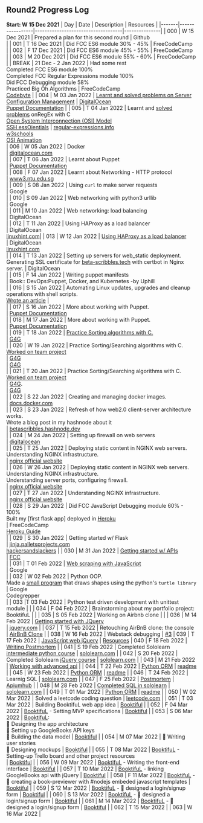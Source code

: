 ## Round2 Progress Log
**Start: W 15 Dec 2021**
| Day | Date | Description | Resources |
|-------|-----------------|------------------------------------|---------------|
| 000 | W 15 Dec 2021 | Prepared a plan for this second round | Github <br/> |
| 001 | T 16 Dec 2021 | Did FCC ES6 module 30% - 45% | FreeCodeCamp <br/> |
| 002 | F 17 Dec 2021 | Did FCC ES6 module 45% - 55% | FreeCodeCamp <br/> |
| 003 | M 20 Dec 2021 | Did FCC ES6 module 55% - 60% | FreeCodeCamp <br/> |
| BREAK | 21 Dec - 2 Jan 2022 | Had some rest <br/> Completed FCC ES6 module 100% <br/> Completed FCC Regular Expressions module 100% <br/> Did FCC Debugging module 58% <br/> Practiced Big Oh Algorithms | FreeCodeCamp <br/> [Codebyte](https://coderbyte.com/starter-course/algorithms-and-data-structures) |
| 004 | M 03 Jan 2022 | [Learnt and solved problems on Server Configuration Management](https://github.com/betascribbles/alx-system_engineering-devops/tree/main/0x0A-configuration_management) | [DigitalOcean](https://www.digitalocean.com/community/tutorials/an-introduction-to-configuration-management) <br/> [Puppet Documentation](https://puppet.com/docs/puppet/latest) |
| 005 | T 04 Jan 2022 | Learnt and [solved problems](https://github.com/betascribbles/alx-system_engineering-devops/tree/main/0x06-regular_expressions) onRegEx with C <br/> [Open System Interconnection (OSI) Model](https://github.com/betascribbles/alx-system_engineering-devops/tree/main/0x07-networking_basics) <br/> [SSH essOientials]() | [regular-expressions.info](https://www.regular-expressions.info/) <br/> [w3schools](https://www.w3schools.com/jsref/jsref_obj_regexp.asp) <br/> [ OSI Animation](https://www.youtube.com/watch?v=vv4y_uOneC0) <br/>
| 006 | W 05 Jan 2022 | Docker <br/> | [digitalocean.com](https://www.digitalocean.com/community/tutorials/what-is-docker#:~:text=Docker%20is%20a%20popular%20open,traditional%20server%20or%20virtual%20machine.&text=Working%20with%20Docker%20Containers,tutorials%20under%20the%20docker%20tag) <br/> |
| 007 | T 06 Jan 2022 |  Learnt about Puppet<br/> |  [Puppet Documentation](https://puppet.com/docs/puppet/latest)<br/> |
| 008 | F 07 Jan 2022 |  Learnt about Networking - HTTP protocol <br/> | [www3.ntu.edu.sg](https://www3.ntu.edu.sg/home/ehchua/programming/webprogramming/HTTP_Basics.html)<br/> |
| 009 | S 08 Jan 2022 |  Using `curl` to make server requests<br/> | Google<br/> |
| 010 | S 09 Jan 2022 |  Web networking with python3 urllib<br/> | Google<br/> |
| 011 | M 10 Jan 2022 |  Web networking: load balancing<br/> | DigitalOcean<br/> |
| 012 | T 11 Jan 2022 |  Using HAProxy as a load balancer<br/> | DigitalOcean<br/> [linuxhint.com](https://linuxhint.com/how-to-install-and-configure-haproxy-load-balancer-in-linux/)|
| 013 | W 12 Jan 2022 | [Using HAProxy as a load balancer](https://github.com/betascribbles/alx-system_engineering-devops/tree/main/0x0F-load_balancer) <br/> | DigitalOcean<br/> [linuxhint.com](https://linuxhint.com/how-to-install-and-configure-haproxy-load-balancer-in-linux/)<br/> |
| 014 | T 13 Jan 2022 |  Setting up servers for web_static deployment. <br/> Generating SSL certificate for [beta-scribbles.tech](https://www.beta-scribbles.tech) with certbot in Nginx server. | DigitalOcean <br/> |
| 015 | F 14 Jan 2022 |  Writing puppet manifests<br/> | Book:: DevOps:Puppet, Docker, and Kubernetes -by Uphill <br/> |
| 016 | S 15 Jan 2022 |  Automating Linux updates, upgrades and cleanup operations with shell scripts.<br/> [Wrote an article](https://t.co/mqiIq2UlmR) | <br/> |
| 017 | S 16 Jan 2022 |  More about working with Puppet.<br/> |  [Puppet Documentation](https://puppet.com/docs/puppet/latest)<br/> |
| 018 | M 17 Jan 2022 |  More about working with Puppet.<br/> |  [Puppet Documentation](https://puppet.com/docs/puppet/latest)<br/> |
| 019 | T 18 Jan 2022 |  [Practice Sorting algorithms with C.](https://github.com/Trikcode/sorting_algorithms/tree/6217e1073accf1decd167794add31bb33b031ef6)<br/> | [G4G](https://www.geeksforgeeks.org/sorting-algorithms/)<br/> |
| 020 | W 19 Jan 2022 | Practice Sorting/Searching algorithms with C. <br> [Worked on team project](https://github.com/Trikcode/sorting_algorithms/tree/6217e1073accf1decd167794add31bb33b031ef6)<br/> | [G4G](https://www.geeksforgeeks.org/sorting-algorithms/)<br/> | [G4G](https://www.geeksforgeeks.org/sorting-algorithms/)<br/> |
| 021 | T 20 Jan 2022 |  Practice Sorting/Searching algorithms with C. <br> [Worked on team project](https://github.com/Trikcode/sorting_algorithms/tree/6217e1073accf1decd167794add31bb33b031ef6)<br/> | [G4G](https://www.geeksforgeeks.org/sorting-algorithms/).<br/> | [G4G](https://www.geeksforgeeks.org/sorting-algorithms/)<br/> |
| 022 | S 22 Jan 2022 |  Creating and managing docker images.<br/> | [docs.docker.com](https://docs.docker.com)<br/> |
| 023 | S 23 Jan 2022 |  Refresh of how web2.0 client-server architecture works.<br/> Wrote a blog post in my hashnode about it <br/> | [betascribbles.hashnode.dev](https://betascribbles.hashnode.dev/what-happens-when-you-type-googlecom-in-your-browser-and-press-enter)<br/> |
| 024 | M 24 Jan 2022 |  Setting up firewall on web servers<br/> | [digitalocean](https://www.digitalocean.com/community/tutorials/ufw-essentials-common-firewall-rules-and-commands)<br/> |
| 025 | T 25 Jan 2022 |   Deploying static content in NGINX web servers. <br/> Understanding NGINX infrastructure. <br/> |  [nginx official website]()<br/> |
| 026 | W 26 Jan 2022 |  Deploying static content in NGINX web servers.<br/> Understanding NGINX infrastructure.<br/> Understanding server ports, configuring firewall.<br/> |  [nginx official website]()<br/> |
| 027 | T 27 Jan 2022 |  Understanding NGINX infrastructure.<br/> |  [nginx official website]()<br/> |
| 028 | S 29 Jan 2022 |  Did FCC JavaScript Debugging module 60% - 100%<br/> Built my [first flask app] deployed in [Heroku](https://taskmanager033.herokuapp.com/)<br> |  FreeCodeCamp<br/> [Heroku Guide](https://devcenter.heroku.com/articles/getting-started-with-python) <br> |
| 029 | S 30 Jan 2022 | Getting started w/ Flask<br/> | [jinja.palletsprojects.com](https://jinja.palletsprojects.com/en/3.0.x/) <br/> [hackersandslackers](https://hackersandslackers.com) |
| 030 | M 31 Jan 2022 |  [Getting started w/ APIs](https://github.com/betascribbles/alx-system_engineering-devops/tree/main/0x15-api)<br/> |  [FCC](https://www.freecodecamp.org/news/what-is-an-api-in-english-please-b880a3214a82/)<br/> |
| 031 | T 01 Feb 2022 |  [Web scraping with JavaScript](https://github.com/betascribbles/alx-higher_level_programming/tree/main/0x14-javascript-web_scraping)<br/> |  Google<br/> |
| 032 | W 02 Feb 2022 | Python OOP.<br>Made a [small program](https://github.com/betascribbles/100DaysOfCode/tree/main/round_two/draw) that draws shapes using the python's `turtle library`<br> | Google<br> Codegrepper<br> |
| 033 |T 03 Feb 2022 | Python test driven development with unittest module |  |
| 034 | F 04 Feb 2022 | Brainstorming about my portfolio project: BooktifuL |  |
| 035 | S 05 Feb 2022 | Working on Airbnb clone |  |
| 036 | M 14 Feb 2022 | [Getting started with JQuery](https://github.com/betascribbles/alx-higher_level_programming/tree/main/0x15-javascript-web_jquery) <br> | [jquery.com](https://api.jquery.com/) |
| 037 | T 15 Feb 2022 | Retouching AirBnB clone: the console | [AirBnB Clone](https://github.com/OVECJOE/AirBnB_clone) |
| 038 | W 16 Feb 2022 | Webstack debugging | [#3](https://github.com/betascribbles/alx-system_engineering-devops/tree/main/0x17-web_stack_debugging_3)
| 039 | T 17 Feb 2022 | [JavaScript web jQuery](https://github.com/betascribbles/alx-higher_level_programming/tree/main/0x15-javascript-web_jquery) | [Resources](https://github.com/betascribbles/alx-higher_level_programming/blob/main/0x15-javascript-web_jquery/README.md)
| 040 | F 18 Feb 2022 | [Writing Postmortem](https://github.com/betascribbles/alx-system_engineering-devops/tree/main/0x19-postmortem) | 
| 041 | S 19 Feb 2022 | Completed Sololearn [intermediate python course](https://www.sololearn.com/certificates/course/en/15361546/1158/landscape/png) | [sololearn.com](sololearn.com) |
| 042 | S 20 Feb 2022 | Completed Sololearn [jQuery course](https://www.sololearn.com/Certificate/1082-15361546/jpg) | [sololearn.com](sololearn.com) |
| 043 | M 21 Feb 2022 | [Working with advanced api](https://github.com/betascribbles/alx-system_engineering-devops/tree/main/0x16-api_advanced) | 
| 044 | T 22 Feb 2022 | [Python ORM](https://github.com/betascribbles/alx-higher_level_programming/tree/a5e6b61061014097a0fa393b3650055472940d9a/0x0F-python-object_relational_mapping) | [readme](https://github.com/betascribbles/alx-higher_level_programming/blob/main/0x0F-python-object_relational_mapping/README.md) |
| 045 | W 23 Feb 2022 | [Python ORM](https://github.com/betascribbles/alx-higher_level_programming/tree/a5e6b61061014097a0fa393b3650055472940d9a/0x0F-python-object_relational_mapping) | [readme](https://github.com/betascribbles/alx-higher_level_programming/blob/main/0x0F-python-object_relational_mapping/README.md) |
| 046 | T 24 Feb 2022 | Learnig SQL | [sololearn.com](https://www.sololearn.com/learning/1060) |
| 047 | F 25 Feb 2022 | [Postmortem](https://github.com/betascribbles/alx-system_engineering-devops/tree/main/0x19-postmortem) | [Apiumhub](https://apiumhub.com/tech-blog-barcelona/software-development-project-postmortem/) |
| 048 | M 28 Feb 2022 | [Completed SQL in sololearn](https://www.sololearn.com/certificates/course/en/15361546/1060/landscape/png) | [sololearn.com](https://www.sololearn.com/learning/1060) |
| 049 | T 01 Mar 2022 | [Python ORM](https://github.com/betascribbles/alx-higher_level_programming/tree/a5e6b61061014097a0fa393b3650055472940d9a/0x0F-python-object_relational_mapping) | [readme](https://github.com/betascribbles/alx-higher_level_programming/blob/main/0x0F-python-object_relational_mapping/README.md) |
| 050 | W 02 Mar 2022 | Solved a leetcode coding question | [leetcode.com](leetcode.com) |
| 051 | T 03 Mar 2022 | Building BooktifuL web app idea | [Booktiful](https://booktiful.netlify.app/) |
| 052 | F 04 Mar 2022 | [BooktifuL](https://github.com/betascribbles/BooktifuL_jQuery) - Setting MVP specifications | [Booktiful](https://booktiful.netlify.app/) |
| 053 | S 06 Mar 2022 | [BooktifuL](https://github.com/betascribbles/BooktifuL_jQuery): <br> 🥍 Designing the app architecture <br> 🥍 Setting up GoogleBooks API keys <br> 🥍 Building the data model | [Booktiful](https://booktiful.netlify.app/) |
| 054 | M 07 Mar 2022 | 🥍 Writing user stories <br> 🥍 Designing mockups | [Booktiful](https://booktiful.netlify.app/) |
| 055 | T 08 Mar 2022 | [BooktifuL](https://github.com/betascribbles/BooktifuL_jQuery) - Setting-up Trello board and other project resources <br> | [Booktiful](https://booktiful.netlify.app/) |
| 056 | W 09 Mar 2022 | [BooktifuL](https://github.com/betascribbles/BooktifuL_jQuery) - Writing the front-end  interface | [Booktiful](https://booktiful.netlify.app/) |
| 057 | T 10 Mar 2022 | [BooktifuL](https://github.com/betascribbles/BooktifuL_jQuery) - linking GoogleBooks api with jQuery | [Booktiful](https://booktiful.netlify.app/) |
| 058 | F 11 Mar 2022 | [BooktifuL](https://github.com/betascribbles/BooktifuL_jQuery) - 🥍 creating a book-previewer with #nodejs embeded javascript templates | [Booktiful](https://booktiful.netlify.app/) |
| 059 | S 12 Mar 2022 | [BooktifuL](https://github.com/betascribbles/BooktifuL_jQuery) - 🥍 designed a login/signup form | [Booktiful](https://booktiful.netlify.app/) |
| 060 | S 13 Mar 2022 | [BooktifuL](https://github.com/betascribbles/BooktifuL_jQuery) - 🥍 designed a login/signup form | [Booktiful](https://booktiful.netlify.app/) |
| 061 | M 14 Mar 2022 | [BooktifuL](https://github.com/betascribbles/BooktifuL_jQuery) - 🥍 designed a login/signup form | [Booktiful](https://booktiful.netlify.app/) |
| 062 | T 15 Mar 2022 |
| 063 | W 16 Mar 2022 |
